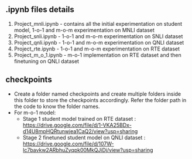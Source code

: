
## .ipynb files details
1. Project_mnli.ipynb - contains all the initial experimentation on student model, 1-o-1 and m-o-m experimentation on MNLI dataset 
2. Project_snli.ipynb - 1-o-1 and m-o-m experimentation on SNLI dataset 
3. Project_qnli.ipynb - 1-o-1 and m-o-m experimentation on QNLI dataset 
4. Project_rte.ipynb - 1-o-1 and m-o-m experimentation on RTE dataset 
5. Project_m_o_1.ipynb - m-o-1 implementation on RTE dataset and then finetuning on QNLI dataset 

## checkpoints
- Create a folder named checkpoints and create multiple folders inside this folder to store the checkpoints accordingly. Refer the folder path in the code to know the folder names.
- For m-o-1 model:
    - Stage 1 student model trained on RTE dataset : https://drive.google.com/file/d/1-VKA25BDx-d14U8mpHQRtunwjea1CaQ2/view?usp=sharing
    - Stage 2 finetuned student model on QNLI dataset : https://drive.google.com/file/d/107W-lc7bavkw2ARbhuZyqpk00MkQJiDj/view?usp=sharing
